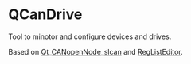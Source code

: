 # QCanDrive
Tool to minotor and configure devices and drives.

Based on [Qt_CANopenNode_slcan](https://github.com/catompiler/Qt_CANopenNode_slcan) and [RegListEditor](https://github.com/catompiler/reglisteditor).
